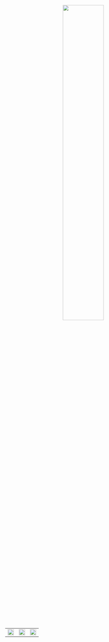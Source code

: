 <p align="center">
    <img src="https://i.pinimg.com/originals/9a/ff/0f/9aff0fe07a1db674923cf51e80e662ed.gif" width="51%">
</p>
<table>
    <tr>
        <td>
            <img src="https://github-readme-stats.vercel.app/api?username=VarizkyNaldiba&theme=prussian&show_icons=true&hide_border=true&count_private=true" width="100%">
        </td>
        <td>
            <img src="https://github-readme-stats.vercel.app/api/top-langs/?username=VarizkyNaldiba&theme=prussian&show_icons=true&hide_border=true&layout=compact" width="100%">
        </td>
        <td>
            <img src="https://github-readme-streak-stats.herokuapp.com/?user=VarizkyNaldiba&theme=react&hide_border=true" width="100%">
        </td>
    </tr>
</table>
